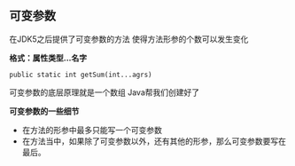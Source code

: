 ## 可变参数
在JDK5之后提供了可变参数的方法
使得方法形参的个数可以发生变化

**格式：属性类型...名字**
```
public static int getSum(int...agrs)
```

可变参数的底层原理就是一个数组
Java帮我们创建好了

**可变参数的一些细节**
- 在方法的形参中最多只能写一个可变参数
- 在方法当中，如果除了可变参数以外，还有其他的形参，那么可变参数要写在最后。